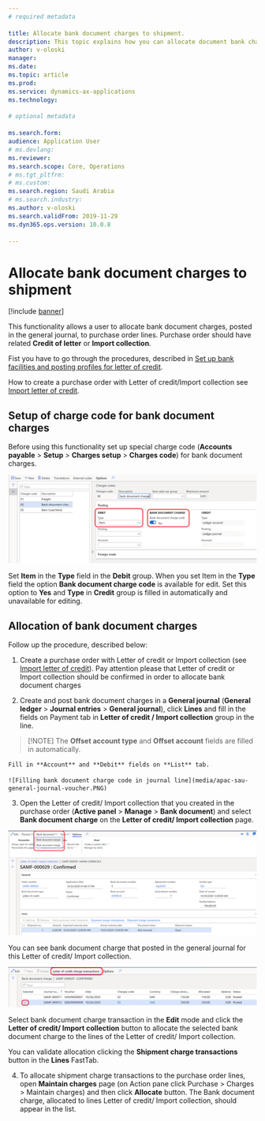 ```yaml
---
# required metadata

title: Allocate bank document charges to shipment.
description: This topic explains how you can allocate document bank charges to shipment in a purchase order
author: v-oloski
manager: 
ms.date: 
ms.topic: article
ms.prod: 
ms.service: dynamics-ax-applications
ms.technology: 

# optional metadata

ms.search.form: 
audience: Application User
# ms.devlang: 
ms.reviewer: 
ms.search.scope: Core, Operations
# ms.tgt_pltfrm: 
# ms.custom: 
ms.search.region: Saudi Arabia
# ms.search.industry: 
ms.author: v-oloski
ms.search.validFrom: 2019-11-29
ms.dyn365.ops.version: 10.0.8

---
```

 
# Allocate bank document charges to shipment

[!include [banner](../includes/banner.md)]

This functionality allows a user to allocate bank document charges, posted in
the general journal, to purchase order lines. Purchase order should have related
**Credit of letter** or **Import collection**.

Fist you have to go through the procedures, described in [Set up bank facilities
and posting profiles for letter of
credit](https://docs.microsoft.com/en-us/dynamics365/finance/cash-bank-management/tasks/set-up-bank-facilities-posting-profiles-letter-credit).

How to create a purchase order with Letter of credit/Import collection see
[Import letter of
credit](https://docs.microsoft.com/en-us/dynamics365/finance/cash-bank-management/tasks/import-letter-credit).

## Setup of charge code for bank document charges

Before using this functionality set up special charge code (**Accounts payable** \>
**Setup** \> **Charges setup** \> **Charges code**) for bank document charges.

![Charge code for document bank](media/apac-sau-bank-document-charge-setup.PNG)

Set **Item** in the **Type** field in the **Debit** group. When you set Item in
the **Type** field the option **Bank document charge code** is available for
edit. Set this option to **Yes** and **Type** in **Credit** group is filled in
automatically and unavailable for editing.

## Allocation of bank document charges

Follow up the procedure, described below:

1.  Create a purchase order with Letter of credit or Import collection (see
    [Import letter of
    credit](https://docs.microsoft.com/en-us/dynamics365/finance/cash-bank-management/tasks/import-letter-credit)).
    Pay attention please that Letter of credit or Import collection should be
    confirmed in order to allocate bank document charges

2.  Create and post bank document charges in a **General journal** (**General
    ledger** \> **Journal entries** \> **General journal**), click **Lines** and
    fill in the fields on Payment tab in **Letter of credit / Import collection**
    group in the line.

   > [!NOTE] The  **Offset account type** and **Offset account** fields are filled in automatically.

    Fill in **Account** and **Debit** fields on **List** tab.

    ![Filling bank document charge code in journal line](media/apac-sau-general-journal-voucher.PNG)

3.  Open the Letter of credit/ Import collection that you created in the
    purchase order (**Active panel** \> **Manage** \> **Bank document**) and
    select **Bank document charge** on the **Letter of credit/ Import collection**
    page.

![Allocate bank document charge](media/apac-sau-allocate-bank-docment-charge.PNG)

  You can see bank document charge that posted in the general journal for this Letter of credit/ Import collection.

![LC/IC bank document transactions](media/apac-sau-lc-bank-document-transactions.PNG)

   Select bank document charge transaction in the **Edit** mode and click the **Letter of credit/ Import collection** button to allocate the selected bank document charge to the lines of the Letter of credit/ Import collection.

   You can validate allocation clicking the **Shipment charge transactions** button in the **Lines** FastTab.

4.  To allocate shipment charge transactions to the purchase order lines, open
    **Maintain charges** page (on Action pane click Purchase \> Charges \>
    Maintain charges) and then click **Allocate** button. The Bank document
    charge, allocated to lines Letter of credit/ Import collection, should
    appear in the list.
